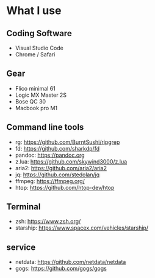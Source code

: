 # What I use

## Coding Software

- Visual Studio Code
- Chrome / Safari

## Gear

- Flico minimal 61
- Logic MX Master 2S
- Bose QC 30
- Macbook pro M1

## Command line tools 

- rg: https://github.com/BurntSushi/ripgrep
- fd: https://github.com/sharkdp/fd
- pandoc: https://pandoc.org
- z.lua: https://github.com/skywind3000/z.lua
- aria2: https://github.com/aria2/aria2
- jq: https://github.com/stedolan/jq
- ffmpeg: https://ffmpeg.org/
- htop: https://github.com/htop-dev/htop

## Terminal

- zsh: https://www.zsh.org/
- starship: https://www.spacex.com/vehicles/starship/

## service

- netdata: https://github.com/netdata/netdata
- gogs: https://github.com/gogs/gogs